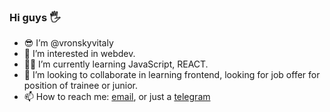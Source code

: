 
<div align="center">
    <a href="https://github.com/vronskyvitaly" target="_blank">
        <img href= "https://helpx.adobe.com/content/dam/help/en/creative-cloud/how-to/adobe-stock-sell-photos-videos-vector-online_1408x792.jpg.img.jpg"/>
    </a>
</div>
<div align="center">
    <a href=""/>
    </a>
    <a href="https://github.com/vronskyvitaly target="_blank">
        <img />
    </a>
</div>
<!-- ./STATS  -->




### Hi guys 🖐️  

- 😎 I’m @vronskyvitaly
- 👀 I’m interested in webdev.
- 🙇‍♂️ I’m currently learning JavaScript, REACT.
- 🤝 I’m looking to collaborate in learning frontend, looking for job offer for position of trainee or junior.
- 📫 How to reach me: <a href="mailto: vronskyvitaly@mail.ru">email</a>, or just a [telegram](https://t.me/vitalyvronsky)

<!--
**vronskyvitaly/vronskyvitaly** is a ✨ _special_ ✨ repository because its `README.md` (this file) appears on your GitHub profile.

Here are some ideas to get you started:

- 🔭 I’m currently working on ...
- 🌱 I’m currently learning ...
- 👯 I’m looking to collaborate on ...
- 🤔 I’m looking for help with ...
- 💬 Ask me about ...
- 📫 How to reach me: ...
- 😄 Pronouns: ...
- ⚡ Fun fact: ...

Для себя:
Сcылка как я это сделал https://habr.com/ru/post/649363/
Ссылка на редактор https://dillinger.io/
-->
